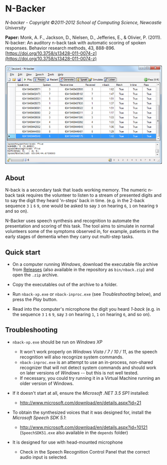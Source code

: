 # N-Backer

*N-backer - Copyright ©2011-2012 School of Computing Science, Newcastle University*

**Paper:** Monk, A. F., Jackson, D., Nielsen, D., Jefferies, E., & Olivier, P. (2011). N-backer: An auditory n-back task with automatic scoring of spoken responses. Behavior research methods, 43, 888-896. [https://doi.org/10.3758/s13428-011-0074-z](https://doi.org/10.3758/s13428-011-0074-z)

![Screenshot of N-Backer interface](doc/screenshot-interface.png)


## About

N-back is a secondary task that loads working memory. The numeric n-back task requires the volunteer  to listen to a stream of presented digits and to say the digit they heard 'n-steps' back in time. (e.g. in the 2-back sequence `3` `1` `6` `9`, one would be asked to say `3` on hearing `6`, `1` on hearing `9` and so on).

N-Backer uses speech synthesis and recognition to automate the presentation and scoring of this task.  The tool aims to simulate in normal volunteers some of the symptoms observed in, for example, patients in the early stages of dementia when they carry out multi-step tasks.


## Quick start

* On a computer running *Windows*, download the executable file archive from [Releases](https://github.com/digitalinteraction/nback/releases/latest) (also available in the repository as `bin/nback.zip`) and open the `.zip` archive.

* Copy the executables out of the archive to a folder.

* Run `nback-xp.exe` or `nback-inproc.exe` (see *Troubleshooting* below), and press the *Play* button.

* Read into the computer's microphone the digit you heard *1-back* (e.g. in the sequence `3` `1` `6` `9`, say `3` on hearing `1`, `1` on hearing `6`, and so on).


## Troubleshooting

* `nback-xp.exe` should be run on *Windows XP*
  * It won't work properly on *Windows Vista / 7 / 10 / 11*, as the speech recognition will also recognize system commands.
  * `nback-inproc.exe` is an attempt to use an in-process, non-shared recognizer that will not detect system commands and should work on later versions of *Windows* -- but this is not well tested.
  * If necessary, you could try running it in a Virtual Machine running an older version of Windows.

* If it doesn't start at all, ensure the *Microsoft .NET 3.5 SP1* installed:
  * http://www.microsoft.com/download/en/details.aspx?id=21

* To obtain the synthesized voices that it was designed for, install the *Microsoft Speech SDK 5.1*:
  * http://www.microsoft.com/download/en/details.aspx?id=10121 (`SpeechSDK51.exe` also available in the `depends` folder)

* It is designed for use with head-mounted microphone 
  * Check in the Speech Recognition Control Panel that the correct audio input is selected.

